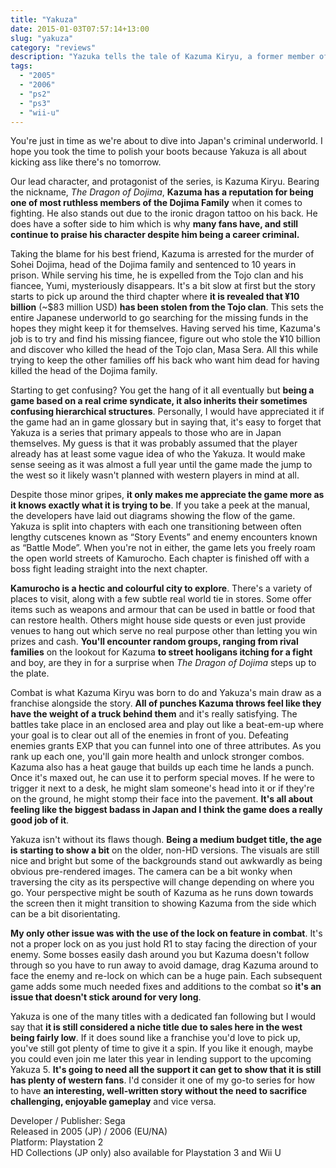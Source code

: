 ```yaml
---
title: "Yakuza"
date: 2015-01-03T07:57:14+13:00
slug: "yakuza"
category: "reviews"
description: "Yazuka tells the tale of Kazuma Kiryu, a former member of the Dojima Family who is wrongfully arrested for the murder of his Oyabun."
tags:
  - "2005"
  - "2006"
  - "ps2"
  - "ps3"
  - "wii-u"
---
```


You're just in time as we're about to dive into Japan's criminal underworld. I hope you took the time to polish your boots because Yakuza is all about kicking ass like there's no tomorrow.

Our lead character, and protagonist of the series, is Kazuma Kiryu. Bearing the nickname, _The Dragon of Dojima_, **Kazuma has a reputation for being one of most ruthless members of the Dojima Family** when it comes to fighting. He also stands out due to the ironic dragon tattoo on his back. He does have a softer side to him which is why **many fans have, and still continue to praise his character despite him being a career criminal.**

Taking the blame for his best friend, Kazuma is arrested for the murder of Sohei Dojima, head of the Dojima family and sentenced to 10 years in prison. While serving his time, he is expelled from the Tojo clan and his fiancee, Yumi, mysteriously disappears. It's a bit slow at first but the story starts to pick up around the third chapter where **it is revealed that ¥10 billion** (\~$83 million USD) **has been stolen from the Tojo clan**. This sets the entire Japanese underworld to go searching for the missing funds in the hopes they might keep it for themselves. Having served his time, Kazuma's job is to try and find his missing fiancee, figure out who stole the ¥10 billion and discover who killed the head of the Tojo clan, Masa Sera. All this while trying to keep the other families off his back who want him dead for having killed the head of the Dojima family.

Starting to get confusing? You get the hang of it all eventually but **being a game based on a real crime syndicate, it also inherits their sometimes confusing hierarchical structures**. Personally, I would have appreciated it if the game had an in game glossary but in saying that, it's easy to forget that Yakuza is a series that primary appeals to those who are in Japan themselves. My guess is that it was probably assumed that the player already has at least some vague idea of who the Yakuza. It would make sense seeing as it was almost a full year until the game made the jump to the west so it likely wasn't planned with western players in mind at all.

Despite those minor gripes, **it only makes me appreciate the game more as it knows exactly what it is trying to be**. If you take a peek at the manual, the developers have laid out diagrams showing the flow of the game. Yakuza is split into chapters with each one transitioning between often lengthy cutscenes known as “Story Events” and enemy encounters known as “Battle Mode”. When you're not in either, the game lets you freely roam the open world streets of Kamurocho. Each chapter is finished off with a boss fight leading straight into the next chapter.

**Kamurocho is a hectic and colourful city to explore**. There's a variety of places to visit, along with a few subtle real world tie in stores. Some offer items such as weapons and armour that can be used in battle or food that can restore health. Others might house side quests or even just provide venues to hang out which serve no real purpose other than letting you win prizes and cash. **You'll encounter random groups, ranging from rival families** on the lookout for Kazuma **to street hooligans itching for a fight** and boy, are they in for a surprise when _The Dragon of Dojima_ steps up to the plate.

Combat is what Kazuma Kiryu was born to do and Yakuza's main draw as a franchise alongside the story. **All of punches Kazuma throws feel like they have the weight of a truck behind them** and it's really satisfying. The battles take place in an enclosed area and play out like a beat-em-up where your goal is to clear out all of the enemies in front of you. Defeating enemies grants EXP that you can funnel into one of three attributes. As you rank up each one, you'll gain more health and unlock stronger combos. Kazuma also has a heat gauge that builds up each time he lands a punch. Once it's maxed out, he can use it to perform special moves. If he were to trigger it next to a desk, he might slam someone's head into it or if they're on the ground, he might stomp their face into the pavement. **It's all about feeling like the biggest badass in Japan and I think the game does a really good job of it**.

Yakuza isn't without its flaws though. **Being a medium budget title, the age is starting to show a bit** on the older, non-HD versions. The visuals are still nice and bright but some of the backgrounds stand out awkwardly as being obvious pre-rendered images. The camera can be a bit wonky when traversing the city as its perspective will change depending on where you go. Your perspective might be south of Kazuma as he runs down towards the screen then it might transition to showing Kazuma from the side which can be a bit disorientating.

**My only other issue was with the use of the lock on feature in combat**. It's not a proper lock on as you just hold R1 to stay facing the direction of your enemy. Some bosses easily dash around you but Kazuma doesn't follow through so you have to run away to avoid damage, drag Kazuma around to face the enemy and re-lock on which can be a huge pain. Each subsequent game adds some much needed fixes and additions to the combat so **it's an issue that doesn't stick around for very long**.

Yakuza is one of the many titles with a dedicated fan following but I would say that **it is still considered a niche title due to sales here in the west being fairly low**. If it does sound like a franchise you'd love to pick up, you've still got plenty of time to give it a spin. If you like it enough, maybe you could even join me later this year in lending support to the upcoming Yakuza 5\. **It's going to need all the support it can get to show that it is still has plenty of western fans**. I'd consider it one of my go-to series for how to have **an interesting, well-written story without the need to sacrifice challenging, enjoyable gameplay** and vice versa.

Developer / Publisher: Sega \
Released in 2005 (JP) / 2006 (EU/NA) \
Platform: Playstation 2 \
HD Collections (JP only) also available for Playstation 3 and Wii U
